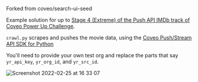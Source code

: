 Forked from coveo/search-ui-seed

Example solution for up to [Stage 4 (Extreme) of the Push API IMDb track of Coveo Power Up Challenge](https://levelup.coveo.com/learn/courses/power-up-coding-push-api-imdb/lessons/stage4-extreme).

`crawl.py` scrapes and pushes the movie data, using the [Coveo Push/Stream API SDK for Python](https://github.com/coveo-labs/SDK-Push-Stream-Python)

You'll need to provide your own test org and replace the parts that say `yr_api_key`, `yr_org_id`, and `yr_src_id`.

![Screenshot 2022-02-25 at 16 33 07](https://user-images.githubusercontent.com/3920879/155751958-d1b28888-bf8a-4e1d-b8f1-2c41f20ddf69.png)
